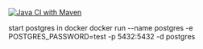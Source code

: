 [![Java CI with Maven](https://github.com/fmgolos/billManager/actions/workflows/maven.yml/badge.svg)](https://github.com/fmgolos/TestTask/actions/workflows/maven.yml)

start postgres in docker
docker run --name postgres -e POSTGRES_PASSWORD=test -p 5432:5432 -d postgres
